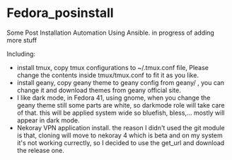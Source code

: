 # Fedora_posinstall
Some Post Installation Automation Using Ansible. in progress of adding more stuff

Including:
- install tmux, copy tmux configurations to ~/.tmux.conf file, Please change the contents inside tmux/tmux.conf to fit it as you like.
- install geany, copy geany theme to geany config from geany/ , you can change it and download themes from geany official site.
- I like dark mode, in Fedora 41, using gnome, when you change the geany theme still some parts are white, so darkmode role will take care of that. this will be applied system wide so bluefish, bless,... mostly will appear in dark mode.
- Nekoray VPN application install. the reason I didn't used the git module is that, cloning will move to nekoray 4 which is beta and on my system it's not working currectly, so I decided to use the get_url and download the release one.
